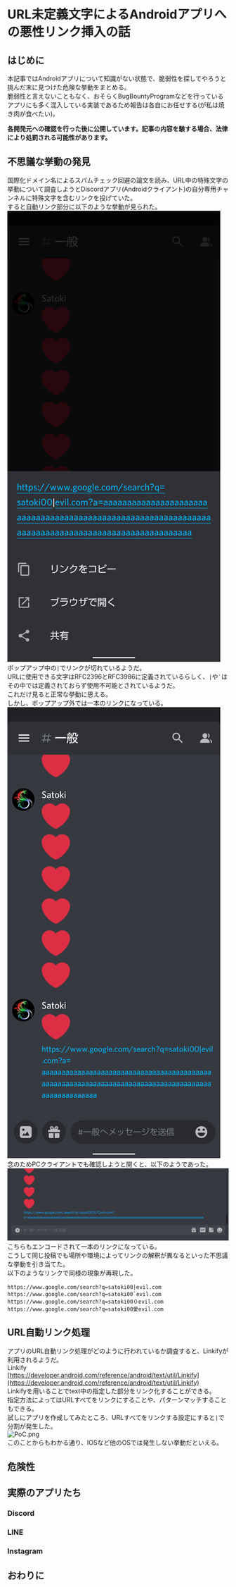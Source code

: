 # URL未定義文字によるAndroidアプリへの悪性リンク挿入の話

## はじめに
本記事ではAndroidアプリについて知識がない状態で、脆弱性を探してやろうと挑んだ末に見つけた危険な挙動をまとめる。  
脆弱性と言えないこともなく、おそらくBugBountyProgramなどを行っているアプリにも多く混入している実装であるため報告は各自にお任せする(が私は焼き肉が食べたい)。  

**各開発元への確認を行った後に公開しています。記事の内容を験する場合、法律により処罰される可能性があります。**  

## 不思議な挙動の発見
国際化ドメイン名によるスパムチェック回避の論文を読み、URL中の特殊文字の挙動について調査しようとDiscordアプリ(Androidクライアント)の自分専用チャンネルに特殊文字を含むリンクを投げていた。  
すると自動リンク部分に以下のような挙動が見られた。  
![Discord1.png](images/Discord1.png)  
ポップアップ中の`|`でリンクが切れているようだ。  
URLに使用できる文字はRFC2396とRFC3986に定義されているらしく、`|`や`` ` ``はその中では定義されておらず使用不可能とされているようだ。  
これだけ見ると正常な挙動に思える。  
しかし、ポップアップ外では一本のリンクになっている。  
![Discord2.png](images/Discord2.png)  
念のためPCクライアントでも確認しようと開くと、以下のようであった。  
![Discord_PC.png](images/Discord_PC.png)  
こちらもエンコードされて一本のリンクになっている。  
こうして同じ投稿でも場所や環境によってリンクの解釈が異なるといった不思議な挙動を引き当てた。  
以下のようなリンクで同様の現象が再現した。  
```
https://www.google.com/search?q=satoki00|evil.com
https://www.google.com/search?q=satoki00`evil.com
https://www.google.com/search?q=satoki00０evil.com
https://www.google.com/search?q=satoki00愛evil.com
```

## URL自動リンク処理
アプリのURL自動リンク処理がどのように行われているか調査すると、Linkifyが利用されるようだ。  
Linkify  
[https://developer.android.com/reference/android/text/util/Linkify](https://developer.android.com/reference/android/text/util/Linkify)  
Linkifyを用いることでtext中の指定した部分をリンク化することができる。  
指定方法によってはURLすべてをリンクにすることや、パターンマッチすることもできる。  
試しにアプリを作成してみたところ、URLすべてをリンクする設定にすると`|`で分割が発生した。  
![PoC.png](PoC.png)  
このことからもわかる通り、IOSなど他のOSでは発生しない挙動だといえる。  


## 危険性

## 実際のアプリたち

### Discord
### LINE
### Instagram


## おわりに




